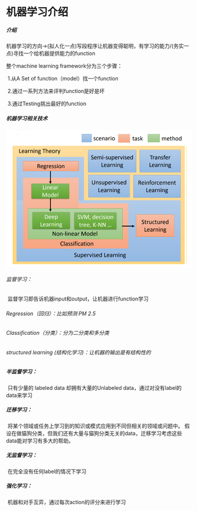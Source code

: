 # 机器学习介绍

##### 介绍

机器学习的方向->(拟人化一点)写段程序让机器变得聪明，有学习的能力/(务实一点)寻找一个给机器提供能力的function

整个machine learning framework分为三个步骤：	

​	1.从A Set of function（model）找一个function

​	2.通过一系列方法来评判function是好是坏

​	3.通过Testing挑出最好的function



##### 机器学习相关技术

![img](images/机器学习介绍/chapter1-21.png)

###### 监督学习：

​	监督学习即告诉机器input和output，让机器进行function学习

###### 	Regression（回归）：比如预测 PM 2.5

######     Classification（分类）：分为二分类和多分类

###### 	structured learning (结构化学习)：让机器的输出是有结构性的

##### 半监督学习：

​	只有少量的 labeled data 却拥有大量的Unlabeled data，通过对没有label的data来学习

##### 迁移学习：

​	将某个领域或任务上学习到的知识或模式应用到不同但相关的领域或问题中。 假设在做猫狗分类，但我们还有大量与猫狗分类无关的data，迁移学习考虑这些data能对学习有多大的帮助。

##### 无监督学习：

​	在完全没有任何label的情况下学习



##### 强化学习：

​	机器和对手互弈，通过每次action的评分来进行学习